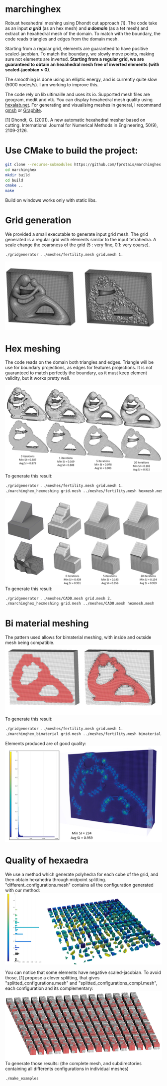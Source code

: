 # marchinghex
Robust hexahedral meshing using Dhondt cut approach \[1\]. 
The code take as an input ***a grid*** (as an hex mesh) and ***a domain***  (as a tet mesh) and extract an hexahedral mesh of the domain.
To match with the boundary, the code reads triangles and edges from the domain mesh. 

Starting from a regular grid, elements are guaranteed to have positive scaled-jacobian. 
To match the boundary, we slowly move points, making sure not elements are inverted. 
**Starting from a regular grid, we are guaranteed to obtain an hexahedral mesh free of inverted elements (with scaled-jacobian \> 0)**. 

The smoothing is done using an elliptic energy, and is currently quite slow (5000 nodes/s). I am working to improve this.

The code rely on lib ultimaille and uses its io. Supported mesh files are geogram, medit and vtk. 
You can display hexahedral mesh quality using [hexalab.net](https://www.hexalab.net/). 
For generating and visualising meshes in general, I recommand [gmsh](http://gmsh.info/) or [Graphite](http://alice.loria.fr/index.php?option=com_content&view=article&id=22).


\[1\] Dhondt, G. (2001). A new automatic hexahedral mesher based on cutting. International Journal for Numerical Methods in Engineering, 50(9), 2109-2126.

# Use CMake to build the project:
```sh
git clone --recurse-submodules https://github.com/fprotais/marchinghex
cd marchinghex
mkdir build
cd build
cmake ..
make
```
Build on windows works only with static libs. 

# Grid generation

We provided a small executable to generate input grid mesh. 
The grid generated is a regular grid with elements similar to the input tetrahedra. 
A scale change the coarsness of the grid (5 : very fine, 0.1: very coarse).

```sh
./gridgenerator ../meshes/fertility.mesh grid.mesh 1.
```
![box](https://raw.githubusercontent.com/fprotais/marchinghex/main/images/mesh_in_grid.jpg)


# Hex meshing

The code reads on the domain both triangles and edges. 
Triangle will be use for boundary projections, as edges for features projections.
It is not guaranteed to match perfectly the boundary, as it must keep element validity, but it works pretty well.

![box](https://raw.githubusercontent.com/fprotais/marchinghex/main/images/hexmeshing.jpg)
To generate this result:
```sh
./gridgenerator ../meshes/fertility.mesh grid.mesh 1.
./marchinghex_hexmeshing grid.mesh ../meshes/fertility.mesh hexmesh.mesh
```
![box](https://raw.githubusercontent.com/fprotais/marchinghex/main/images/caohexmeshing.jpg)
To generate this result:
```sh
./gridgenerator ../meshes/CAD0.mesh grid.mesh 2.
./marchinghex_hexmeshing grid.mesh ../meshes/CAD0.mesh hexmesh.mesh
```

# Bi material meshing

The pattern used allows for bimaterial meshing, with inside and outside mesh being compatible. 
![box](https://raw.githubusercontent.com/fprotais/marchinghex/main/images/bimaterial.jpg)
To generate this result:
```sh
./gridgenerator ../meshes/fertility.mesh grid.mesh 1.
./marchinghex_bimaterial grid.mesh ../meshes/fertility.mesh bimaterial.mesh inside.mesh outside.mesh
```

Elements produced are of good quality:
![box](https://raw.githubusercontent.com/fprotais/marchinghex/main/images/bimaterial_sj.jpg)


# Quality of hexaedra

We use a method which generate polyhedra for each cube of the grid, and then obtain hexahedra through midpoint splitting. 
"different_configurations.mesh" contains all the configuration generated with our method:
![box](https://raw.githubusercontent.com/fprotais/marchinghex/main/images/configurations.png)

You can notice that some elements have negative scaled-jacobian. 
To avoid those, \[1\] propose a clever splitting, that gives "splitted_configurations.mesh" and "splitted_configurations_compl.mesh", each configuration and its complementary:
![box](https://raw.githubusercontent.com/fprotais/marchinghex/main/images/with_split.jpg)
To generate those results: (the complete mesh, and subdirectories containing all differents configurations in individual meshes)
```sh
./make_examples
```







